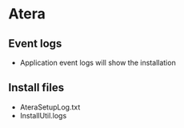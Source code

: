 # Atera 

## Event logs

* Application event logs will show the installation

## Install files

* AteraSetupLog.txt
* InstallUtil.logs
